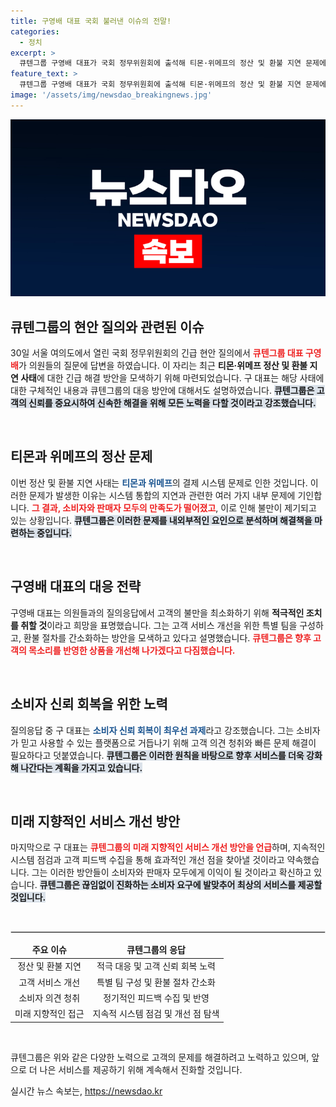 ```yaml
---
title: 구영배 대표 국회 불러낸 이슈의 전말!
categories:
  - 정치
excerpt: >
  큐텐그룹 구영배 대표가 국회 정무위원회에 출석해 티몬·위메프의 정산 및 환불 지연 문제에 대한 해법을 제시한다. 그의 발언이 업계에 미칠 영향, 궁금하지 않나요? 클릭하여 자세한 내용을 확인하세요!
feature_text: >
  큐텐그룹 구영배 대표가 국회 정무위원회에 출석해 티몬·위메프의 정산 및 환불 지연 문제에 대한 해법을 제시한다. 그의 발언이 업계에 미칠 영향, 궁금하지 않나요? 클릭하여 자세한 내용을 확인하세요!
image: '/assets/img/newsdao_breakingnews.jpg'
---
```


<p><img src="/assets/img/newsdao_breakingnews.jpg" alt="cryptoinkorea 속보" /></p>

<h2 data-ke-size="size26">큐텐그룹의 현안 질의와 관련된 이슈</h2>

<p data-ke-size="size16">30일 서울 여의도에서 열린 국회 정무위원회의 긴급 현안 질의에서 <b><span style="color: #ee2323;">큐텐그룹 대표 구영배</span></b>가 의원들의 질문에 답변을 하였습니다. 이 자리는 최근 <b>티몬·위메프 정산 및 환불 지연 사태</b>에 대한 긴급 해결 방안을 모색하기 위해 마련되었습니다. 구 대표는 해당 사태에 대한 구체적인 내용과 큐텐그룹의 대응 방안에 대해서도 설명하였습니다. <b><span style="background-color: #21538527;">큐텐그룹은 고객의 신뢰를 중요시하여 신속한 해결을 위해 모든 노력을 다할 것이라고 강조했습니다.</span></b></p>

<p data-ke-size="size16">&nbsp;</p>

<h2 data-ke-size="size26">티몬과 위메프의 정산 문제</h2>

<p data-ke-size="size16">이번 정산 및 환불 지연 사태는 <b><span style="color: #1a5490;">티몬과 위메프</span></b>의 결제 시스템 문제로 인한 것입니다. 이러한 문제가 발생한 이유는 시스템 통합의 지연과 관련한 여러 가지 내부 문제에 기인합니다. <b><span style="color: #ee2323;">그 결과, 소비자와 판매자 모두의 만족도가 떨어졌고</span></b>, 이로 인해 불만이 제기되고 있는 상황입니다. <b><span style="background-color: #21538527;">큐텐그룹은 이러한 문제를 내외부적인 요인으로 분석하며 해결책을 마련하는 중입니다.</span></b></p>

<p data-ke-size="size16">&nbsp;</p>

<h2 data-ke-size="size26">구영배 대표의 대응 전략</h2>

<p data-ke-size="size16">구영배 대표는 의원들과의 질의응답에서 고객의 불만을 최소화하기 위해 <b><span style="1a5490;">적극적인 조치를 취할 것</span></b>이라고 희망을 표명했습니다. 그는 고객 서비스 개선을 위한 특별 팀을 구성하고, 환불 절차를 간소화하는 방안을 모색하고 있다고 설명했습니다. <b><span style="color: #ee2323;">큐텐그룹은 향후 고객의 목소리를 반영한 상품을 개선해 나가겠다고 다짐했습니다.</span></b></p>

<p data-ke-size="size16">&nbsp;</p>

<h2 data-ke-size="size26">소비자 신뢰 회복을 위한 노력</h2>

<p data-ke-size="size16">질의응답 중 구 대표는 <b><span style="color: #1a5490;">소비자 신뢰 회복이 최우선 과제</span></b>라고 강조했습니다. 그는 소비자가 믿고 사용할 수 있는 플랫폼으로 거듭나기 위해 고객 의견 청취와 빠른 문제 해결이 필요하다고 덧붙였습니다. <b><span style="background-color: #21538527;">큐텐그룹은 이러한 원칙을 바탕으로 향후 서비스를 더욱 강화해 나간다는 계획을 가지고 있습니다.</span></b></p>

<p data-ke-size="size16">&nbsp;</p>

<h2 data-ke-size="size26">미래 지향적인 서비스 개선 방안</h2>

<p data-ke-size="size16">마지막으로 구 대표는 <b><span style="color: #ee2323;">큐텐그룹의 미래 지향적인 서비스 개선 방안을 언급</span></b>하며, 지속적인 시스템 점검과 고객 피드백 수집을 통해 효과적인 개선 점을 찾아낼 것이라고 약속했습니다. 그는 이러한 방안들이 소비자와 판매자 모두에게 이익이 될 것이라고 확신하고 있습니다. <b><span style="background-color: #21538527;">큐텐그룹은 끊임없이 진화하는 소비자 요구에 발맞추어 최상의 서비스를 제공할 것입니다.</span></b></p>

<p data-ke-size="size16">&nbsp;</p>

<hr style="border: 1px solid #ddd;">

<table style="width: 100%;">
    <thead>
        <tr>
            <td style="text-align: center;"><b>주요 이슈</b></td>
            <td style="text-align: center;"><b>큐텐그룹의 응답</b></td>
        </tr>
    </thead>
    <tbody>
        <tr>
            <td style="text-align: center; height: 17px;">정산 및 환불 지연</td>
            <td style="text-align: center;">적극 대응 및 고객 신뢰 회복 노력</td>
        </tr>
        <tr>
            <td style="text-align: center; height: 17px;">고객 서비스 개선</td>
            <td style="text-align: center;">특별 팀 구성 및 환불 절차 간소화</td>
        </tr>
        <tr>
            <td style="text-align: center; height: 17px;">소비자 의견 청취</td>
            <td style="text-align: center;">정기적인 피드백 수집 및 반영</td>
        </tr>
        <tr>
            <td style="text-align: center; height: 17px;">미래 지향적인 접근</td>
            <td style="text-align: center;">지속적 시스템 점검 및 개선 점 탐색</td>
        </tr>
    </tbody>
</table>

<p data-ke-size="size16">&nbsp;</p>

<p data-ke-size="size16">큐텐그룹은 위와 같은 다양한 노력으로 고객의 문제를 해결하려고 노력하고 있으며, 앞으로 더 나은 서비스를 제공하기 위해 계속해서 진화할 것입니다.</p>
실시간 뉴스 속보는, <a href="https://newsdao.kr" rel="dofollow">https://newsdao.kr</a>


